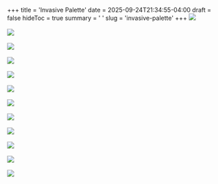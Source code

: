 +++
title = 'Invasive Palette'
date = 2025-09-24T21:34:55-04:00
draft = false
hideToc = true
summary = ' '
slug =  'invasive-palette'
+++
<img class=unselectable src="\images\invasivepalette\1.Invasive Palette_Gizem Candan.webp"><br><br>
<img class=unselectable src="\images\invasivepalette\2.Invasive Palette_Gizem Candan.webp"><br><br>
<img class=unselectable src="\images\invasivepalette\3.Invasive Palette_Gizem Candan.webp"><br><br>
<img class=unselectable src="\images\invasivepalette\4.Invasive Palette_Gizem Candan.webp"><br><br>
<img class=unselectable src="\images\invasivepalette\5.Invasive Palette_Gizem Candan.webp"><br><br>
<img class=unselectable src="\images\invasivepalette\6.Invasive Palette_Gizem Candan_PhotobyPhilipVile.webp"><br><br>
<img class=unselectable src="\images\invasivepalette\7.Invasive Palette_Gizem Candan.webp"><br><br>
<img class=unselectable src="\images\invasivepalette\8.Invasive Palette_Gizem Candan.webp"><br><br>
<img class=unselectable src="\images\invasivepalette\9.Invasive Palette_Gizem Candan.webp"><br><br>
<img class=unselectable src="\images\invasivepalette\10.Invasive Palette_Gizem Candan.webp"><br><br>
<img class=unselectable src="\images\invasivepalette\11.Invasive Palette_Gizem Candan_PhotobyPhilipVile.webp"><br><br>
<img class=unselectable src="\images\invasivepalette\12.Invasive Palette_Gizem Candan.webp"><br><br>